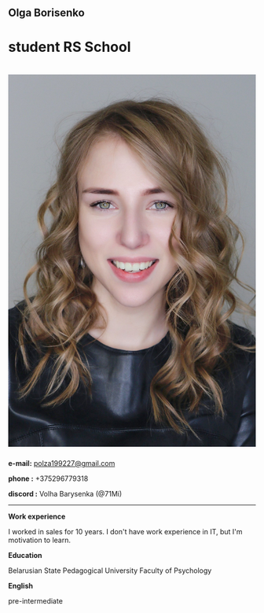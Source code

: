 ## Olga Borisenko
# student RS School
![photo](https://github.com/71Mi/rsschool-cv/raw/gh-pages/photo.jpg)
=======
**e-mail:** polza199227@gmail.com

**phone :** +375296779318

**discord :** Volha Barysenka (@71Mi)

***
**Work experience**

I worked in sales for 10 years. I don't have work experience in IT, but I'm motivation to learn.

**Education**

Belarusian State Pedagogical University 
Faculty of Psychology

**English** 

pre-intermediate 

